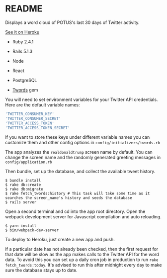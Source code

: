 # README

Displays a word cloud of POTUS's last 30 days of Twitter activity.

[See it on Heroku](http://www.trumpwords.exposed)

* Ruby 2.4.1

* Rails 5.1.3

* Node

* React

* PostgreSQL

* [Twords](https://github.com/msimonborg/twords) gem

You will need to set environment variables for your Twitter API credentials. Here are the default variable names:

```ruby
'TWITTER_CONSUMER_KEY'
'TWITTER_CONSUMER_SECRET'
'TWITTER_ACCESS_TOKEN'
'TWITTER_ACCESS_TOKEN_SECRET'
```

If you want to store these keys under different variable names you can customize them and other config options in `config/initializers/twords.rb`

The app analyzes the `realdonaldtrump` screen name by default. You can change the screen name and the randomly generated greeting messages in `config/application.rb`

Then bundle, set up the database, and collect the available tweet history.

```shell
$ bundle install
$ rake db:create
$ rake db:migrate
$ rake fetch_twords:history # This task will take some time as it searches the screen_name's history and seeds the database
$ rails server
```

Open a second terminal and cd into the app root directory. Open the webpack development server for Javascript compilation and auto reloading.

    $ yarn install
    $ bin/webpack-dev-server

To deploy to Heroku, just create a new app and push.

If a particular date has not already been checked, then the first request for that date will be slow as the app makes calls to the Twitter API for the word data. To avoid this you can set up a daily cron job in production to run `rake fetch_twords:today`. It's advised to run this after midnight every day to make sure the database stays up to date.
